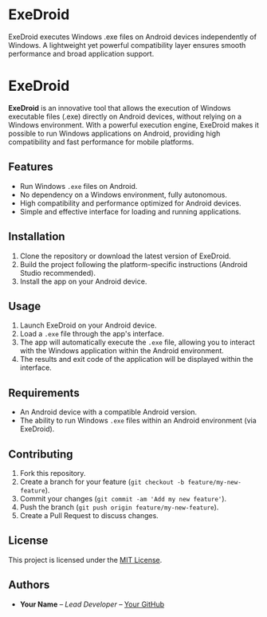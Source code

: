 # ExeDroid
ExeDroid executes Windows .exe files on Android devices independently of Windows. A lightweight yet powerful compatibility layer ensures smooth performance and broad application support.
# ExeDroid

**ExeDroid** is an innovative tool that allows the execution of Windows executable files (.exe) directly on Android devices, without relying on a Windows environment. With a powerful execution engine, ExeDroid makes it possible to run Windows applications on Android, providing high compatibility and fast performance for mobile platforms.

## Features

- Run Windows `.exe` files on Android.
- No dependency on a Windows environment, fully autonomous.
- High compatibility and performance optimized for Android devices.
- Simple and effective interface for loading and running applications.

## Installation

1. Clone the repository or download the latest version of ExeDroid.
2. Build the project following the platform-specific instructions (Android Studio recommended).
3. Install the app on your Android device.

## Usage

1. Launch ExeDroid on your Android device.
2. Load a `.exe` file through the app's interface.
3. The app will automatically execute the `.exe` file, allowing you to interact with the Windows application within the Android environment.
4. The results and exit code of the application will be displayed within the interface.

## Requirements

- An Android device with a compatible Android version.
- The ability to run Windows `.exe` files within an Android environment (via ExeDroid).

## Contributing

1. Fork this repository.
2. Create a branch for your feature (`git checkout -b feature/my-new-feature`).
3. Commit your changes (`git commit -am 'Add my new feature'`).
4. Push the branch (`git push origin feature/my-new-feature`).
5. Create a Pull Request to discuss changes.

## License

This project is licensed under the [MIT License](LICENSE).

## Authors

- **Your Name** – *Lead Developer* – [Your GitHub](https://github.com/eudon229/exedroid/)
